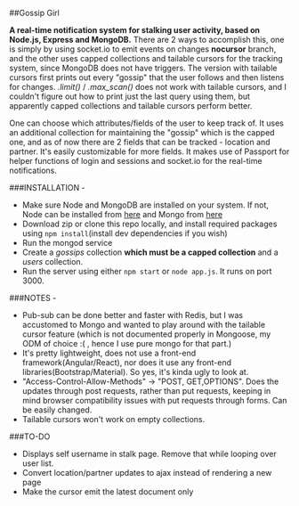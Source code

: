 ##Gossip Girl

**A real-time notification system for stalking user activity, based on Node.js, Express and MongoDB.** 
There are 2 ways to accomplish this, one is simply by using socket.io to emit events on changes **nocursor** branch, and the other uses capped collections and tailable cursors for the tracking system, since MongoDB does not have triggers. 
The version with tailable cursors first prints out every "gossip" that the user follows and then listens for changes. *.limit()* / *.max_scan()* does not work with tailable cursors, and I couldn't figure out how to print just the last query using them, but apparently capped collections and tailable cursors perform better.

One can choose which attributes/fields of the user to keep track of. It uses an additional collection for maintaining the "gossip" which is the capped one, and as of now there are 2 fields that can be tracked - location and partner. It's easily customizable for more fields. 
It makes use of Passport for helper functions of login and sessions and socket.io for the real-time notifications. 

###INSTALLATION - 
* Make sure Node and MongoDB are installed on your system. If not, Node can be installed from
[here](https://nodejs.org/en/) and Mongo from [here](https://docs.mongodb.com/manual/installation/?jmp=footer)
* Download zip or clone this repo locally, and install required packages using `npm install`(install dev dependencies if you wish)
* Run the mongod service
* Create a *gossips* collection **which must be a capped collection** and a *users* collection.
* Run the server using either `npm start` or `node app.js`. It runs on port 3000.

###NOTES - 

* Pub-sub can be done better and faster with Redis, but I was accustomed to Mongo and wanted to play around with the tailable cursor feature (which is not documented properly in Mongoose, my ODM of choice :( , hence I use pure mongo for that part.)
* It's pretty lightweight, does not use a front-end framework(Angular/React), nor does it use any
front-end libraries(Bootstrap/Material). So yes, it's kinda ugly to look at.
* "Access-Control-Allow-Methods" -> "POST, GET,OPTIONS". Does the updates through post requests, rather than put requests, keeping in mind browser compatibility issues with put requests through forms. Can be easily changed.
* Tailable cursors won't work on empty collections.

###TO-DO
* Displays self username in stalk page. Remove that while looping over user list.
* Convert location/partner updates to ajax instead of rendering a new page
* Make the cursor emit the latest document only
